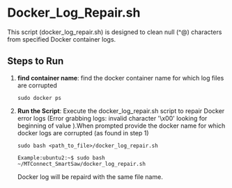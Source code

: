 # Docker_Log_Repair.sh

This script (docker_log_repair.sh) is designed to clean null (^@) characters from specified Docker container logs.

## Steps to Run
1. **find container name**: find the docker container name for which log files are corrupted
    ```
    sudo docker ps
    ```
 
2. **Run the Script**: Execute the docker_log_repair.sh script to repair Docker error logs (Error grabbing logs: invalid character '\x00' looking for beginning of value
).When prompted provide the docker name for which docker logs are corrupted (as found in step 1) 

    ```
    sudo bash <path_to_file>/docker_log_repair.sh

    Example:ubuntu2:~$ sudo bash ~/MTConnect_SmartSaw/docker_log_repair.sh
    ```
     Docker log will be repaird with the same file name.


